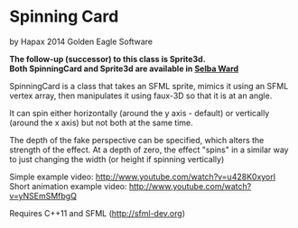 Spinning Card
=============

by Hapax
2014 Golden Eagle Software

**The follow-up (successor) to this class is Sprite3d.  
Both SpinningCard and Sprite3d are available in [Selba Ward](https://github.com/Hapaxia/SelbaWard/wiki)**

SpinningCard is a class that takes an SFML sprite, mimics it using an SFML vertex array, then manipulates it using faux-3D so that it is at an angle.

It can spin either horizontally (around the y axis - default) or vertically (around the x axis) but not both at the same time.

The depth of the fake perspective can be specified, which alters the strength of the effect. At a depth of zero, the effect "spins" in a similar way to just changing the width (or height if spinning vertically)

Simple example video: http://www.youtube.com/watch?v=u428K0xyorI
Short animation example video: http://www.youtube.com/watch?v=yNSEmSMfbgQ

Requires C++11 and SFML (http://sfml-dev.org)
